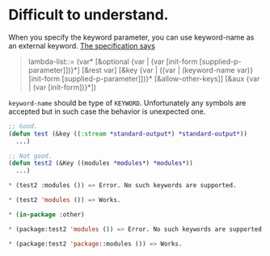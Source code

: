 # Difficult to understand.
When you specify the keyword parameter, you can use keyword-name as an external keyword.
[The specification says](http://clhs.lisp.se/Body/03_da.htm)

> lambda-list::= (var\*
>                 [&optional {var | (var [init-form [supplied-p-parameter]])}\*]
>                 [&rest var]
>                 [&key {var | ({var | (keyword-name var)} [init-form [supplied-p-parameter]])}* [&allow-other-keys]]
>                 [&aux {var | (var [init-form])}*])

`keyword-name` should be type of `KEYWORD`.
Unfortunately any symbols are accepted but in such case the behavior is unexpected one.

```lisp
;; Good.
(defun test (&key ((:stream *standard-output*) *standard-output*))
  ...)

;; Not good.
(defun test2 (&Key ((modules *modules*) *modules*))
  ...)

* (test2 :modules ()) => Error. No such keywords are supported.

* (test2 'modules ()) => Works.

* (in-package :other)

* (package:test2 'modules ()) => Error. No such keywords are supported.

* (package:test2 'package::modules ()) => Works.
```
